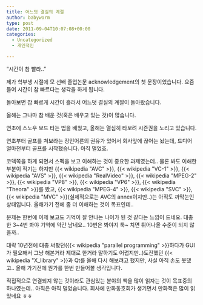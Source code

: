 ```yaml
---
title: 어느덧 결실의 계절
author: babyworm
type: post
date: 2011-09-04T10:07:08+00:00
categories:
  - Uncategorized
  - 개인적인

---
```

“시간이 참 빨라..”

제가 학부생 시절에 모 선배 졸업논문 acknowledgement의 첫 문장이었습니다. 요즘들어 시간이 참 빠르다는 생각을 하게 됩니다.

돌아보면 참 빠르게 시간이 흘러서 어느덧 결실의 계절이 돌아왔습니다.

올해는 그나마 참 배운 것(혹은 배우고 있는 것)이 많습니다.

연초에 스노우 보드 타는 법을 배웠고, 올해는 열심히 타보려 시즌권을 노리고 있습니다.

연초부터 골프를 쳐보라는 장인어른의 권유가 있어서 회사앞에 끊어는 놨는데, 드디어 얼마전부터 골프를 시작했습니다. 아직 멀었죠.

코덱쪽을 하게 되면서 스펙을 보고 이해하는 것이 중요한 과제였는데.. 물론 봐도 이해한 부분이 적기는 하지만 {{< wikipedia "AVC" >}}, {{< wikipedia "VC-1" >}}, {{< wikipedia "AVS" >}}, {{< wikipedia "RealVideo" >}}, {{< wikipedia "MPEG-2" >}}, {{< wikipedia "VP8" >}}, {{< wikipedia "VP6" >}}, {{< wikipedia "Theora" >}}를 봤고, {{< wikipedia "MPEG-4" >}}, {{< wikipedia "SVC" >}}, {{< wikipedia "MVC" >}}(실제적으로는 AVC의 annex이지만..)는 아직도 까막눈인 상태입니다. 올해가기 전에 좀 더 이해하는 것이 목표인데..

문제는 한번에 이제 보고도 기억이 잘 안나는 나이가 된 것 같다는 느낌이 드네요. 대충 한 3~4번 봐야 기억에 약간 남네요.. 10번은 봐야지 툭~ 치면 튀어나올 수준이 되지 않을까..

대략 10년전에 대충 써봤던({{< wikipedia "parallel programming" >}}하다가 GUI가 필요해서 그냥 해본거라 제대로 한거라 말하기도 어렵지만..)도전했던 {{< wikipedia "X_library" >}}과 Qt를 올해 다시 해보려고 했지만, 사실 아직 손도 못댔고.. 올해 가기전에 뭔가를 한번 만들어볼 생각입니다.

직접적으로 연결되지 않는 것이라도 관심있는 분야의 책을 많이 읽자는 것이 목표중의 하나였는데.. 아직은 아직 멀었습니다. 회사에 만화동호회가 생기면서 만화책은 많이 읽었네요 ㅎㅎ
